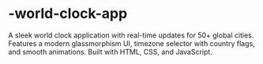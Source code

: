 # -world-clock-app
A sleek world clock application with real-time updates for 50+ global cities. Features a modern glassmorphism UI, timezone selector with country flags, and smooth animations. Built with HTML, CSS, and JavaScript.
